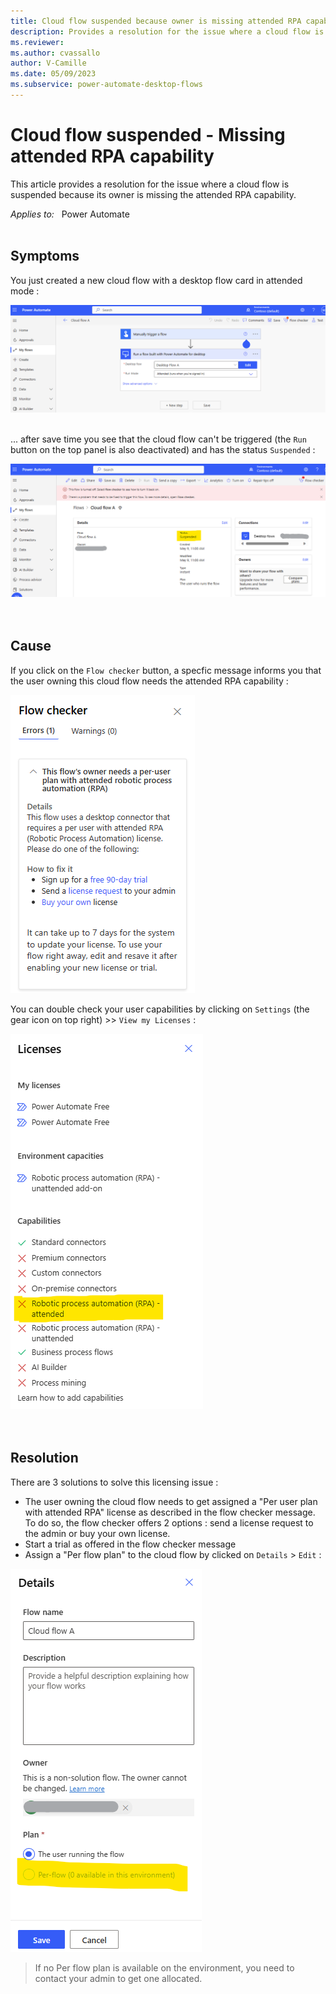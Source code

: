 ```yaml
---
title: Cloud flow suspended because owner is missing attended RPA capability
description: Provides a resolution for the issue where a cloud flow is suspended because its owner is missing the attended RPA capability.
ms.reviewer: 
ms.author: cvassallo
author: V-Camille
ms.date: 05/09/2023
ms.subservice: power-automate-desktop-flows
---
```

# Cloud flow suspended - Missing attended RPA capability

This article provides a resolution for the issue where a cloud flow is suspended because its owner is missing the attended RPA capability.

_Applies to:_ &nbsp; Power Automate <br><br>

## Symptoms

You just created a new cloud flow with a desktop flow card in attended mode :

![Cloud flow with an attended desktop flow card](media/cloud-flow-suspended-missing-attended-RPA-permission/cloud-flow-canvas.png)<br><br>

... after save time you see that the cloud flow can't be triggered (the `Run` button on the top panel is also deactivated) and has the status `Suspended` :

![cloud flow page in suspended status](media/cloud-flow-suspended-missing-attended-RPA-permission/cloud-flow-suspended.png)<br><br><br>


## Cause

If you click on the `Flow checker` button, a specfic message informs you that the user owning this cloud flow needs the attended RPA capability : 

![Flow checker with missing attended RPA capability](media/cloud-flow-suspended-missing-attended-RPA-permission/flow-checker.png) <br>

You can double check your user capabilities by clicking on `Settings` (the gear icon on top right) >> `View my Licenses` : 

![View my licenses panel](media/cloud-flow-suspended-missing-attended-RPA-permission/view-my-licenses.png) <br><br><br>


## Resolution

There are 3 solutions to solve this licensing issue : 
- The user owning the cloud flow needs to get assigned a "Per user plan with attended RPA" license as described in the flow checker message. To do so, the flow checker offers 2 options : send a license request to the admin or buy your own license.
- Start a trial as offered in the flow checker message
- Assign a "Per flow plan" to the cloud flow by clicked on `Details` > `Edit` : 

![Cloud flow detail< - Assign per flow plan setup](media/cloud-flow-suspended-missing-attended-RPA-permission/assign-per-flow-plan.png) 


> If no Per flow plan is available on the environment, you need to contact your admin to get one allocated.

<br><br>
